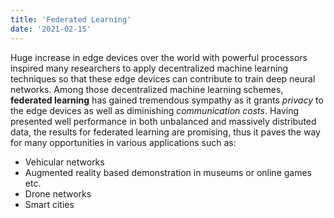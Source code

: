 ```yaml
---
title: 'Federated Learning'
date: '2021-02-15'
---
```


Huge  increase  in  edge  devices  over  the  world  with powerful  processors  inspired  many  researchers  to  apply  decentralized  machine  learning  techniques  so  that  these  edge  devices can  contribute  to  train  deep  neural  networks.  Among  those decentralized  machine  learning  schemes,  **federated  learning**  has gained  tremendous  sympathy  as  it  grants  _privacy_  to  the  edge devices   as   well   as   diminishing _communication costs_.   Having presented  well  performance  in  both  unbalanced  and  massively distributed data, the results for federated learning are promising, thus  it  paves  the  way  for  many  opportunities  in  various  applications  such  as: 
- Vehicular  networks
- Augmented reality based demonstration  in  museums or online games etc. 
- Drone  networks
- Smart  cities
